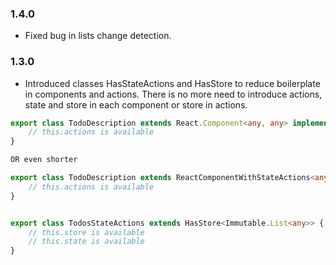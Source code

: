 ### 1.4.0
- Fixed bug in lists change detection.

### 1.3.0
- Introduced classes HasStateActions<T> and HasStore<T> to reduce boilerplate in components and actions. There is no more need to introduce actions, state and store in each component or store in actions.

```ts
export class TodoDescription extends React.Component<any, any> implements HasStateActions<TodoStateActions> {
    // this.actions is available
}

OR even shorter

export class TodoDescription extends ReactComponentWithStateActions<any, any, TodoStateActions> {
    // this.actions is available
}


export class TodosStateActions extends HasStore<Immutable.List<any>> {
    // this.store is available
    // this.state is available
}
```